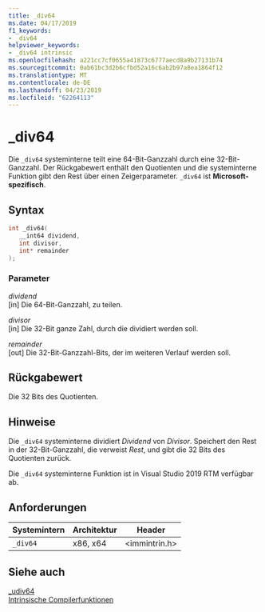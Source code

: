 ```yaml
---
title: _div64
ms.date: 04/17/2019
f1_keywords:
- _div64
helpviewer_keywords:
- _div64 intrinsic
ms.openlocfilehash: a221cc7cf0655a41873c6777aecd8a9b27131b74
ms.sourcegitcommit: 0ab61bc3d2b6cfbd52a16c6ab2b97a8ea1864f12
ms.translationtype: MT
ms.contentlocale: de-DE
ms.lasthandoff: 04/23/2019
ms.locfileid: "62264113"
---
```

# <a name="div64"></a>_div64

Die `_div64` systeminterne teilt eine 64-Bit-Ganzzahl durch eine 32-Bit-Ganzzahl. Der Rückgabewert enthält den Quotienten und die systeminterne Funktion gibt den Rest über einen Zeigerparameter. `_div64` ist **Microsoft-spezifisch**.

## <a name="syntax"></a>Syntax

```C
int _div64(
   __int64 dividend,
   int divisor,
   int* remainder
);
```

### <a name="parameters"></a>Parameter

*dividend* \
[in] Die 64-Bit-Ganzzahl, zu teilen.

*divisor* \
[in] Die 32-Bit ganze Zahl, durch die dividiert werden soll.

*remainder* \
[out] Die 32-Bit-Ganzzahl-Bits, der im weiteren Verlauf werden soll.

## <a name="return-value"></a>Rückgabewert

Die 32 Bits des Quotienten.

## <a name="remarks"></a>Hinweise

Die `_div64` systeminterne dividiert *Dividend* von *Divisor*. Speichert den Rest in der 32-Bit-Ganzzahl, die verweist *Rest*, und gibt die 32 Bits des Quotienten zurück.

Die `_div64` systeminterne Funktion ist in Visual Studio 2019 RTM verfügbar ab.

## <a name="requirements"></a>Anforderungen

|Systemintern|Architektur|Header|
|---------------|------------------|------------|
|`_div64`|x86, x64|\<immintrin.h>|

## <a name="see-also"></a>Siehe auch

[_udiv64](udiv64.md) \
[Intrinsische Compilerfunktionen](compiler-intrinsics.md)

